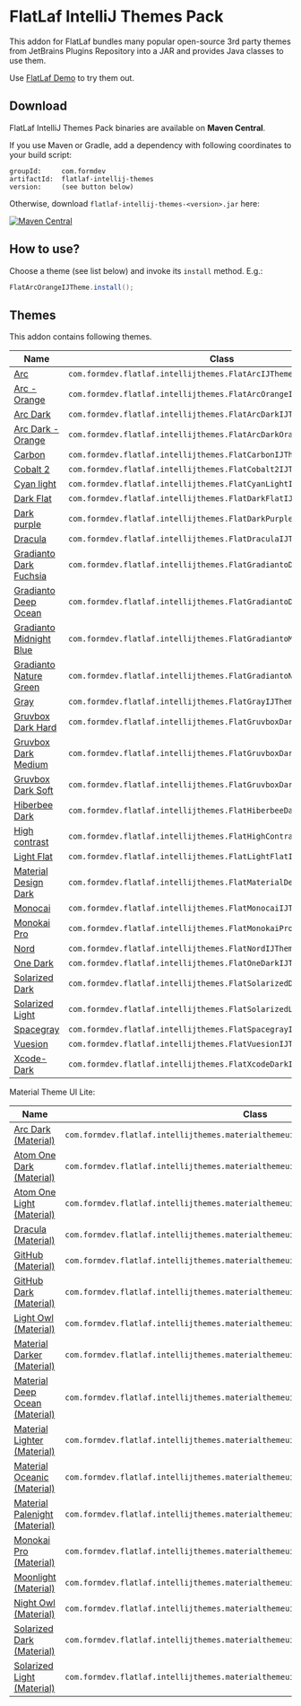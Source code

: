FlatLaf IntelliJ Themes Pack
============================

This addon for FlatLaf bundles many popular open-source 3rd party themes from
JetBrains Plugins Repository into a JAR and provides Java classes to use them.

Use [FlatLaf Demo](https://github.com/JFormDesigner/FlatLaf#demo) to try them
out.


Download
--------

FlatLaf IntelliJ Themes Pack binaries are available on **Maven Central**.

If you use Maven or Gradle, add a dependency with following coordinates to your
build script:

    groupId:     com.formdev
    artifactId:  flatlaf-intellij-themes
    version:     (see button below)

Otherwise, download `flatlaf-intellij-themes-<version>.jar` here:

[![Maven Central](https://maven-badges.herokuapp.com/maven-central/com.formdev/flatlaf-intellij-themes/badge.svg?style=flat-square&color=007ec6)](https://maven-badges.herokuapp.com/maven-central/com.formdev/flatlaf-intellij-themes)


How to use?
-----------

Choose a theme (see list below) and invoke its `install` method. E.g.:

~~~java
FlatArcOrangeIJTheme.install();
~~~


Themes
------

This addon contains following themes.

Name | Class
-----|------
[Arc](https://gitlab.com/zlamalp/arc-theme-idea) | `com.formdev.flatlaf.intellijthemes.FlatArcIJTheme`
[Arc - Orange](https://gitlab.com/zlamalp/arc-theme-idea) | `com.formdev.flatlaf.intellijthemes.FlatArcOrangeIJTheme`
[Arc Dark](https://gitlab.com/zlamalp/arc-theme-idea) | `com.formdev.flatlaf.intellijthemes.FlatArcDarkIJTheme`
[Arc Dark - Orange](https://gitlab.com/zlamalp/arc-theme-idea) | `com.formdev.flatlaf.intellijthemes.FlatArcDarkOrangeIJTheme`
[Carbon](https://github.com/luisfer0793/theme-carbon) | `com.formdev.flatlaf.intellijthemes.FlatCarbonIJTheme`
[Cobalt 2](https://github.com/ngehlert/cobalt2) | `com.formdev.flatlaf.intellijthemes.FlatCobalt2IJTheme`
[Cyan light](https://github.com/OlyaB/CyanTheme) | `com.formdev.flatlaf.intellijthemes.FlatCyanLightIJTheme`
[Dark Flat](https://github.com/nerzhulart/DarkFlatTheme) | `com.formdev.flatlaf.intellijthemes.FlatDarkFlatIJTheme`
[Dark purple](https://github.com/OlyaB/DarkPurpleTheme) | `com.formdev.flatlaf.intellijthemes.FlatDarkPurpleIJTheme`
[Dracula](https://github.com/dracula/jetbrains) | `com.formdev.flatlaf.intellijthemes.FlatDraculaIJTheme`
[Gradianto Dark Fuchsia](https://github.com/thvardhan/Gradianto) | `com.formdev.flatlaf.intellijthemes.FlatGradiantoDarkFuchsiaIJTheme`
[Gradianto Deep Ocean](https://github.com/thvardhan/Gradianto) | `com.formdev.flatlaf.intellijthemes.FlatGradiantoDeepOceanIJTheme`
[Gradianto Midnight Blue](https://github.com/thvardhan/Gradianto) | `com.formdev.flatlaf.intellijthemes.FlatGradiantoMidnightBlueIJTheme`
[Gradianto Nature Green](https://github.com/thvardhan/Gradianto) | `com.formdev.flatlaf.intellijthemes.FlatGradiantoNatureGreenIJTheme`
[Gray](https://github.com/OlyaB/GreyTheme) | `com.formdev.flatlaf.intellijthemes.FlatGrayIJTheme`
[Gruvbox Dark Hard](https://github.com/Vincent-P/gruvbox-intellij-theme) | `com.formdev.flatlaf.intellijthemes.FlatGruvboxDarkHardIJTheme`
[Gruvbox Dark Medium](https://github.com/Vincent-P/gruvbox-intellij-theme) | `com.formdev.flatlaf.intellijthemes.FlatGruvboxDarkMediumIJTheme`
[Gruvbox Dark Soft](https://github.com/Vincent-P/gruvbox-intellij-theme) | `com.formdev.flatlaf.intellijthemes.FlatGruvboxDarkSoftIJTheme`
[Hiberbee Dark](https://github.com/Hiberbee/themes) | `com.formdev.flatlaf.intellijthemes.FlatHiberbeeDarkIJTheme`
[High contrast](https://github.com/OlyaB/HighContrastTheme) | `com.formdev.flatlaf.intellijthemes.FlatHighContrastIJTheme`
[Light Flat](https://github.com/nerzhulart/LightFlatTheme) | `com.formdev.flatlaf.intellijthemes.FlatLightFlatIJTheme`
[Material Design Dark](https://github.com/xinkunZ/NotReallyMDTheme) | `com.formdev.flatlaf.intellijthemes.FlatMaterialDesignDarkIJTheme`
[Monocai](https://github.com/bmikaili/intellij-monocai-theme) | `com.formdev.flatlaf.intellijthemes.FlatMonocaiIJTheme`
[Monokai Pro](https://github.com/subtheme-dev/monokai-pro) | `com.formdev.flatlaf.intellijthemes.FlatMonokaiProIJTheme`
[Nord](https://github.com/arcticicestudio/nord-jetbrains) | `com.formdev.flatlaf.intellijthemes.FlatNordIJTheme`
[One Dark](https://github.com/one-dark/jetbrains-one-dark-theme) | `com.formdev.flatlaf.intellijthemes.FlatOneDarkIJTheme`
[Solarized Dark](https://github.com/4lex4/intellij-platform-solarized) | `com.formdev.flatlaf.intellijthemes.FlatSolarizedDarkIJTheme`
[Solarized Light](https://github.com/4lex4/intellij-platform-solarized) | `com.formdev.flatlaf.intellijthemes.FlatSolarizedLightIJTheme`
[Spacegray](https://github.com/mturlo/intellij-spacegray) | `com.formdev.flatlaf.intellijthemes.FlatSpacegrayIJTheme`
[Vuesion](https://github.com/vuesion/intellij-theme) | `com.formdev.flatlaf.intellijthemes.FlatVuesionIJTheme`
[Xcode-Dark](https://github.com/antelle/intellij-xcode-dark-theme) | `com.formdev.flatlaf.intellijthemes.FlatXcodeDarkIJTheme`

Material Theme UI Lite:

Name | Class
-----|------
[Arc Dark (Material)](https://github.com/mallowigi/material-theme-ui-lite) | `com.formdev.flatlaf.intellijthemes.materialthemeuilite.FlatArcDarkIJTheme`
[Atom One Dark (Material)](https://github.com/mallowigi/material-theme-ui-lite) | `com.formdev.flatlaf.intellijthemes.materialthemeuilite.FlatAtomOneDarkIJTheme`
[Atom One Light (Material)](https://github.com/mallowigi/material-theme-ui-lite) | `com.formdev.flatlaf.intellijthemes.materialthemeuilite.FlatAtomOneLightIJTheme`
[Dracula (Material)](https://github.com/mallowigi/material-theme-ui-lite) | `com.formdev.flatlaf.intellijthemes.materialthemeuilite.FlatDraculaIJTheme`
[GitHub (Material)](https://github.com/mallowigi/material-theme-ui-lite) | `com.formdev.flatlaf.intellijthemes.materialthemeuilite.FlatGitHubIJTheme`
[GitHub Dark (Material)](https://github.com/mallowigi/material-theme-ui-lite) | `com.formdev.flatlaf.intellijthemes.materialthemeuilite.FlatGitHubDarkIJTheme`
[Light Owl (Material)](https://github.com/mallowigi/material-theme-ui-lite) | `com.formdev.flatlaf.intellijthemes.materialthemeuilite.FlatLightOwlIJTheme`
[Material Darker (Material)](https://github.com/mallowigi/material-theme-ui-lite) | `com.formdev.flatlaf.intellijthemes.materialthemeuilite.FlatMaterialDarkerIJTheme`
[Material Deep Ocean (Material)](https://github.com/mallowigi/material-theme-ui-lite) | `com.formdev.flatlaf.intellijthemes.materialthemeuilite.FlatMaterialDeepOceanIJTheme`
[Material Lighter (Material)](https://github.com/mallowigi/material-theme-ui-lite) | `com.formdev.flatlaf.intellijthemes.materialthemeuilite.FlatMaterialLighterIJTheme`
[Material Oceanic (Material)](https://github.com/mallowigi/material-theme-ui-lite) | `com.formdev.flatlaf.intellijthemes.materialthemeuilite.FlatMaterialOceanicIJTheme`
[Material Palenight (Material)](https://github.com/mallowigi/material-theme-ui-lite) | `com.formdev.flatlaf.intellijthemes.materialthemeuilite.FlatMaterialPalenightIJTheme`
[Monokai Pro (Material)](https://github.com/mallowigi/material-theme-ui-lite) | `com.formdev.flatlaf.intellijthemes.materialthemeuilite.FlatMonokaiProIJTheme`
[Moonlight (Material)](https://github.com/mallowigi/material-theme-ui-lite) | `com.formdev.flatlaf.intellijthemes.materialthemeuilite.FlatMoonlightIJTheme`
[Night Owl (Material)](https://github.com/mallowigi/material-theme-ui-lite) | `com.formdev.flatlaf.intellijthemes.materialthemeuilite.FlatNightOwlIJTheme`
[Solarized Dark (Material)](https://github.com/mallowigi/material-theme-ui-lite) | `com.formdev.flatlaf.intellijthemes.materialthemeuilite.FlatSolarizedDarkIJTheme`
[Solarized Light (Material)](https://github.com/mallowigi/material-theme-ui-lite) | `com.formdev.flatlaf.intellijthemes.materialthemeuilite.FlatSolarizedLightIJTheme`
